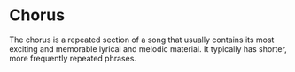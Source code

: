 # Chorus
The chorus is a repeated section of a song that usually contains its most exciting and memorable lyrical and melodic material. It typically has shorter, more frequently repeated phrases.